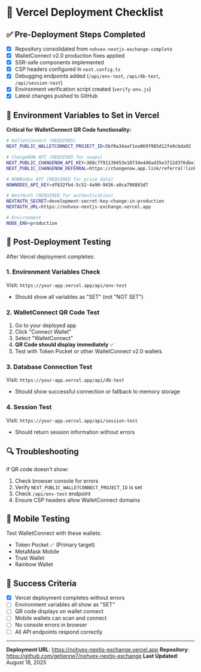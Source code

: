 # 🚀 Vercel Deployment Checklist

## ✅ Pre-Deployment Steps Completed

- [x] Repository consolidated from `nohvex-nextjs-exchange-complete`
- [x] WalletConnect v2.0 production fixes applied
- [x] SSR-safe components implemented
- [x] CSP headers configured in `next.config.ts`
- [x] Debugging endpoints added (`/api/env-test`, `/api/db-test`, `/api/session-test`)
- [x] Environment verification script created (`verify-env.js`)
- [x] Latest changes pushed to GitHub

## 🔧 Environment Variables to Set in Vercel

**Critical for WalletConnect QR Code functionality:**

```bash
# WalletConnect (REQUIRED)
NEXT_PUBLIC_WALLETCONNECT_PROJECT_ID=5bf0a34aaf1ea069f905d12fe9cbda92

# ChangeNOW API (REQUIRED for swaps)
NEXT_PUBLIC_CHANGENOW_API_KEY=368c7f91139453e10734e446ad35e3712d376dbe1aa3e9219ed1159c40f7c236
NEXT_PUBLIC_CHANGENOW_REFERRAL=https://changenow.app.link/referral?link_id=671245e3259863

# NOWNodes API (REQUIRED for price data)
NOWNODES_API_KEY=df832fb4-5c52-4a90-9436-a0ca798883d7

# NextAuth (REQUIRED for authentication)
NEXTAUTH_SECRET=development-secret-key-change-in-production
NEXTAUTH_URL=https://nohvex-nextjs-exchange.vercel.app

# Environment
NODE_ENV=production
```

## 🧪 Post-Deployment Testing

After Vercel deployment completes:

### 1. **Environment Variables Check**
Visit: `https://your-app.vercel.app/api/env-test`
- Should show all variables as "SET" (not "NOT SET")

### 2. **WalletConnect QR Code Test**
1. Go to your deployed app
2. Click "Connect Wallet" 
3. Select "WalletConnect"
4. **QR Code should display immediately** ✅
5. Test with Token Pocket or other WalletConnect v2.0 wallets

### 3. **Database Connection Test**
Visit: `https://your-app.vercel.app/api/db-test`
- Should show successful connection or fallback to memory storage

### 4. **Session Test**
Visit: `https://your-app.vercel.app/api/session-test`
- Should return session information without errors

## 🔍 Troubleshooting

If QR code doesn't show:
1. Check browser console for errors
2. Verify `NEXT_PUBLIC_WALLETCONNECT_PROJECT_ID` is set
3. Check `/api/env-test` endpoint
4. Ensure CSP headers allow WalletConnect domains

## 📱 Mobile Testing

Test WalletConnect with these wallets:
- Token Pocket ✅ (Primary target)
- MetaMask Mobile
- Trust Wallet
- Rainbow Wallet

## 🎯 Success Criteria

- [x] Vercel deployment completes without errors
- [ ] Environment variables all show as "SET"
- [ ] QR code displays on wallet connect
- [ ] Mobile wallets can scan and connect
- [ ] No console errors in browser
- [ ] All API endpoints respond correctly

---

**Deployment URL**: https://nohvex-nextjs-exchange.vercel.app
**Repository**: https://github.com/getienne7/nohvex-nextjs-exchange
**Last Updated**: August 18, 2025